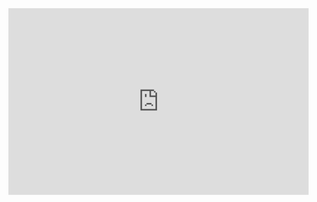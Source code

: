 <body>
<iframe 
        title="Balança Comercial" width="600" height="373.5" src="https://app.powerbi.com/view?r=eyJrIjoiN2NmMzUxMzgtODFhOS00MzI4LWI4ZDctNzg3OGJhNTc4NDI5IiwidCI6IjVjZWIxNDNhLWNjMWYtNDI4ZC04NWQwLTQ5ZjJlMDU2YmZmZCIsImMiOjN9&pageName=ReportSection8cffc083aec074e71a8b" frameborder="0" allowFullScreen="true">

</iframe>
</body>
